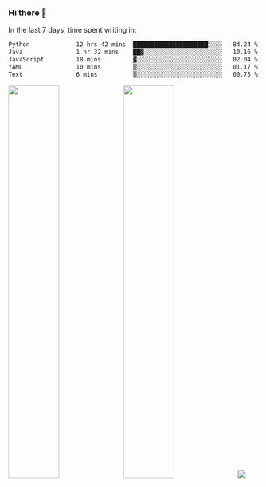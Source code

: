 ### Hi there 👋

In the last 7 days, time spent writing in:

<!--START_SECTION:waka-->

```txt
Python             12 hrs 42 mins  █████████████████████░░░░   84.24 %
Java               1 hr 32 mins    ██▓░░░░░░░░░░░░░░░░░░░░░░   10.16 %
JavaScript         18 mins         ▓░░░░░░░░░░░░░░░░░░░░░░░░   02.04 %
YAML               10 mins         ▒░░░░░░░░░░░░░░░░░░░░░░░░   01.17 %
Text               6 mins          ▒░░░░░░░░░░░░░░░░░░░░░░░░   00.75 %
```

<!--END_SECTION:waka-->

<img src="https://wakatime.com/share/@jimtje/5d0c92de-08f8-4a72-8f2f-6a9693d1e318.svg" width=45% height=45%> <img src="https://wakatime.com/share/@jimtje/501498ae-bda5-4da7-a89d-b40bcdd5556d.svg" width=45% height=45%>
![](https://hit.yhype.me/github/profile?user_id=43537315)
